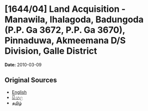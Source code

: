 # [1644/04] Land Acquisition - Manawila, Ihalagoda, Badungoda (P.P. Ga 3672, P.P. Ga 3670), Pinnaduwa, Akmeemana D/S Division, Galle District

**Date:** 2010-03-09

## Original Sources

- [English](https://documents.gov.lk/view/extra-gazettes/2010/3/1644-04_E.pdf)
- [සිංහල](https://documents.gov.lk/view/extra-gazettes/2010/3/1644-04_S.pdf)
- [தமிழ்](https://documents.gov.lk/view/extra-gazettes/2010/3/1644-04_T.pdf)
